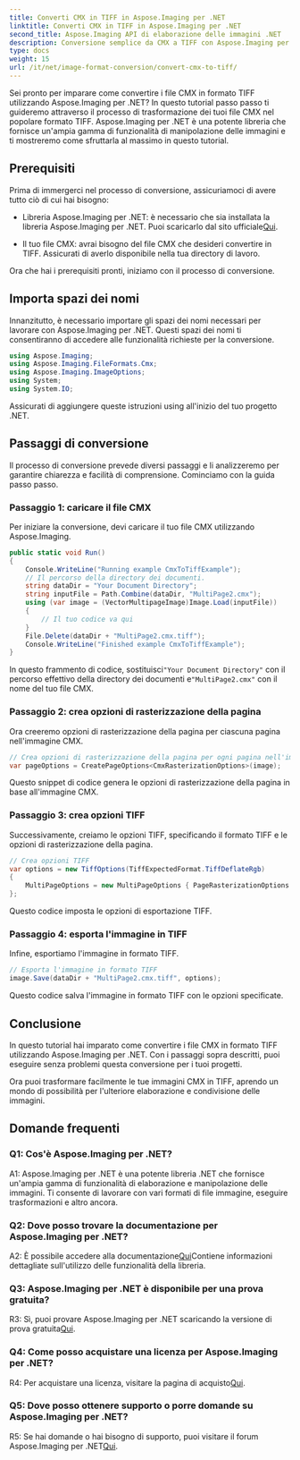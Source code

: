 ```yaml
---
title: Converti CMX in TIFF in Aspose.Imaging per .NET
linktitle: Converti CMX in TIFF in Aspose.Imaging per .NET
second_title: Aspose.Imaging API di elaborazione delle immagini .NET
description: Conversione semplice da CMX a TIFF con Aspose.Imaging per .NET. Una guida passo passo Trasforma le tue immagini senza problemi.
type: docs
weight: 15
url: /it/net/image-format-conversion/convert-cmx-to-tiff/
---
```

Sei pronto per imparare come convertire i file CMX in formato TIFF utilizzando Aspose.Imaging per .NET? In questo tutorial passo passo ti guideremo attraverso il processo di trasformazione dei tuoi file CMX nel popolare formato TIFF. Aspose.Imaging per .NET è una potente libreria che fornisce un'ampia gamma di funzionalità di manipolazione delle immagini e ti mostreremo come sfruttarla al massimo in questo tutorial.

## Prerequisiti

Prima di immergerci nel processo di conversione, assicuriamoci di avere tutto ciò di cui hai bisogno:

-  Libreria Aspose.Imaging per .NET: è necessario che sia installata la libreria Aspose.Imaging per .NET. Puoi scaricarlo dal sito ufficiale[Qui](https://releases.aspose.com/imaging/net/).

- Il tuo file CMX: avrai bisogno del file CMX che desideri convertire in TIFF. Assicurati di averlo disponibile nella tua directory di lavoro.

Ora che hai i prerequisiti pronti, iniziamo con il processo di conversione.

## Importa spazi dei nomi

Innanzitutto, è necessario importare gli spazi dei nomi necessari per lavorare con Aspose.Imaging per .NET. Questi spazi dei nomi ti consentiranno di accedere alle funzionalità richieste per la conversione.

```csharp
using Aspose.Imaging;
using Aspose.Imaging.FileFormats.Cmx;
using Aspose.Imaging.ImageOptions;
using System;
using System.IO;
```

Assicurati di aggiungere queste istruzioni using all'inizio del tuo progetto .NET.

## Passaggi di conversione

Il processo di conversione prevede diversi passaggi e li analizzeremo per garantire chiarezza e facilità di comprensione. Cominciamo con la guida passo passo.

### Passaggio 1: caricare il file CMX

Per iniziare la conversione, devi caricare il tuo file CMX utilizzando Aspose.Imaging.

```csharp
public static void Run()
{
    Console.WriteLine("Running example CmxToTiffExample");
    // Il percorso della directory dei documenti.
    string dataDir = "Your Document Directory";
    string inputFile = Path.Combine(dataDir, "MultiPage2.cmx");
    using (var image = (VectorMultipageImage)Image.Load(inputFile))
    {
        // Il tuo codice va qui
    }
    File.Delete(dataDir + "MultiPage2.cmx.tiff");
    Console.WriteLine("Finished example CmxToTiffExample");
}
```

 In questo frammento di codice, sostituisci`"Your Document Directory"` con il percorso effettivo della directory dei documenti e`"MultiPage2.cmx"` con il nome del tuo file CMX.

### Passaggio 2: crea opzioni di rasterizzazione della pagina

Ora creeremo opzioni di rasterizzazione della pagina per ciascuna pagina nell'immagine CMX.

```csharp
// Crea opzioni di rasterizzazione della pagina per ogni pagina nell'immagine
var pageOptions = CreatePageOptions<CmxRasterizationOptions>(image);
```

Questo snippet di codice genera le opzioni di rasterizzazione della pagina in base all'immagine CMX.

### Passaggio 3: crea opzioni TIFF

Successivamente, creiamo le opzioni TIFF, specificando il formato TIFF e le opzioni di rasterizzazione della pagina.

```csharp
// Crea opzioni TIFF
var options = new TiffOptions(TiffExpectedFormat.TiffDeflateRgb)
{
    MultiPageOptions = new MultiPageOptions { PageRasterizationOptions = pageOptions }
};
```

Questo codice imposta le opzioni di esportazione TIFF.

### Passaggio 4: esporta l'immagine in TIFF

Infine, esportiamo l'immagine in formato TIFF.

```csharp
// Esporta l'immagine in formato TIFF
image.Save(dataDir + "MultiPage2.cmx.tiff", options);
```

Questo codice salva l'immagine in formato TIFF con le opzioni specificate.

## Conclusione

In questo tutorial hai imparato come convertire i file CMX in formato TIFF utilizzando Aspose.Imaging per .NET. Con i passaggi sopra descritti, puoi eseguire senza problemi questa conversione per i tuoi progetti.

Ora puoi trasformare facilmente le tue immagini CMX in TIFF, aprendo un mondo di possibilità per l'ulteriore elaborazione e condivisione delle immagini.

## Domande frequenti

### Q1: Cos'è Aspose.Imaging per .NET?

A1: Aspose.Imaging per .NET è una potente libreria .NET che fornisce un'ampia gamma di funzionalità di elaborazione e manipolazione delle immagini. Ti consente di lavorare con vari formati di file immagine, eseguire trasformazioni e altro ancora.

### Q2: Dove posso trovare la documentazione per Aspose.Imaging per .NET?

 A2: È possibile accedere alla documentazione[Qui](https://reference.aspose.com/imaging/net/)Contiene informazioni dettagliate sull'utilizzo delle funzionalità della libreria.

### Q3: Aspose.Imaging per .NET è disponibile per una prova gratuita?

 R3: Sì, puoi provare Aspose.Imaging per .NET scaricando la versione di prova gratuita[Qui](https://releases.aspose.com/).

### Q4: Come posso acquistare una licenza per Aspose.Imaging per .NET?

 R4: Per acquistare una licenza, visitare la pagina di acquisto[Qui](https://purchase.aspose.com/buy).

### Q5: Dove posso ottenere supporto o porre domande su Aspose.Imaging per .NET?

 R5: Se hai domande o hai bisogno di supporto, puoi visitare il forum Aspose.Imaging per .NET[Qui](https://forum.aspose.com/).